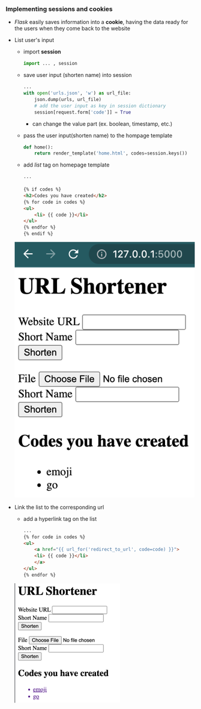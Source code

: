 ### Implementing **sessions** and **cookies**
- _Flask_ easily saves information into a **cookie**, having the data ready for the users when they come back to the website

- List user's input
    - import **session**
        ```python
        import ... , session
        ```
    
    - save user input (shorten name) into session
        ```python
        ...
        with open('urls.json', 'w') as url_file:
            json.dump(urls, url_file)
            # add the user input as key in session dictionary
            session[request.form['code']] = True
        ```
        - can change the value part (ex. boolean, timestamp, etc.)
    
    - pass the user input(shorten name) to the hompage template
        ```python
        def home():
            return render_template('home.html', codes=session.keys())
        ```
    - add _list_ tag on homepage template
        ```html
        ...

        {% if codes %}
        <h2>Codes you have created</h2>
        {% for code in codes %}
        <ul>
            <li> {{ code }}</li>
        </ul>
        {% endfor %}
        {% endif %}
        ```
    ![Session_List](session_list.png)

- Link the list to the corresponding url
    - add a hyperlink tag on the list
        ```html
        ...
        {% for code in codes %}
        <ul>
            <a href="{{ url_for('redirect_to_url', code=code) }}">
            <li> {{ code }}</li>
            </a>
        </ul>
        {% endfor %}
        ```
    ![Linked_Session_List](session_link.png)
